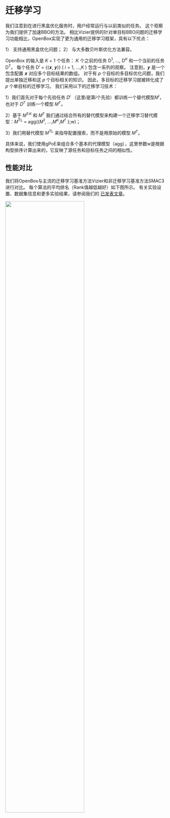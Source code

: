 # 迁移学习


我们注意到在进行黑盒优化服务时，用户经常运行与以前类似的任务。
这个观察为我们提供了加速BBO的方法。
相比Vizier提供的针对单目标BBO问题的迁移学习功能相比，OpenBox实现了更为通用的迁移学习框架，具有以下优点：


1） 支持通用黑盒优化问题；
2） 与大多数贝叶斯优化方法兼容。

OpenBox 的输入是 𝐾 + 1 个任务： 𝐾 个之前的任务 D<sup>1</sup>, ...,
D<sup>𝐾</sup> 和一个当前的任务 D<sup>𝑇</sup>。
每个任务 D<sup>𝑖</sup> = {(𝒙, 𝒚)} ( 𝑖 = 1, ...,𝐾 )  包含一系列的观察。
注意到，𝒚 是一个包含配置 𝒙 对应多个目标结果的数组。
对于有 𝑝 个目标的多目标优化问题，我们提出单独迁移和这 𝑝 个目标相关的知识。
因此，多目标的迁移学习就被转化成了 𝑝 个单目标的迁移学习。
我们采用以下的迁移学习技术：

1）我们首先对于每个先验任务 𝐷<sup>𝑖</sup> （这里𝑖是第𝑖个先验）都训练一个替代模型𝑀<sup>𝑖</sup>，也对于 𝐷<sup>𝑇</sup> 训练一个模型 𝑀<sup>𝑇</sup>。

2）基于 𝑀<sup>1:𝐾</sup> 和 𝑀<sup>𝑇</sup> 我们通过结合所有的替代模型来构建一个迁移学习替代模型：𝑀<sup>TL</sup> = agg({𝑀<sup>1</sup>, ...,𝑀<sup>𝐾</sup>,𝑀<sup>𝑇</sup> };w)；

3）我们用替代模型 𝑀<sup>TL</sup> 来指导配置搜索，而不是用原始的模型 𝑀<sup>𝑇</sup>。

具体来说，我们使用gPoE来组合多个基本的代理模型（agg），这里参数w是根据构型排序计算出来的，它反映了源任务和目标任务之间的相似性。


## 性能对比
我们将OpenBox与主流的迁移学习基准方法Vizier和非迁移学习基准方法SMAC3进行对比。
每个算法的平均排名（Rank值越低越好）如下图所示。
有关实验设置、数据集信息和更多实验结果，请参阅我们的 [已发表文章]()。


<img src="../../imgs/tl_lightgbm_75_rank_result.svg" width="70%" class="align-center">

